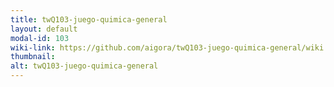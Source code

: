 ```yaml
---
title: twQ103-juego-quimica-general
layout: default
modal-id: 103
wiki-link: https://github.com/aigora/twQ103-juego-quimica-general/wiki
thumbnail: 
alt: twQ103-juego-quimica-general
---
```

